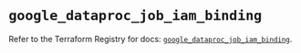 # `google_dataproc_job_iam_binding`

Refer to the Terraform Registry for docs: [`google_dataproc_job_iam_binding`](https://registry.terraform.io/providers/hashicorp/google-beta/5.42.0/docs/resources/google_dataproc_job_iam_binding).
